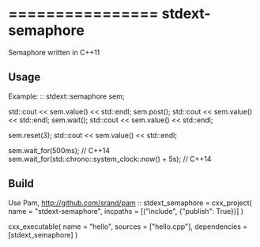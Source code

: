 ================
stdext-semaphore
================
Semaphore written in C++11

Usage
-----

Example:
::
   stdext::semaphore sem;
   
   std::cout << sem.value() << std::endl;
   sem.post();
   std::cout << sem.value() << std::endl;
   sem.wait();
   std::cout << sem.value() << std::endl;
   
   sem.reset(3);
   std::cout << sem.value() << std::endl;
   
   sem.wait_for(500ms); // C++14
   sem.wait_for(std::chrono::system_clock::now() + 5s); // C++14

   
Build
-----

Use Pam, http://github.com/srand/pam
::
   stdext_semaphore = cxx_project(
      name = "stdext-semaphore",
      incpaths = [("include", {"publish": True})]
   )
   
   cxx_executable(
      name = "hello",
      sources = ["hello.cpp"],
      dependencies = [stdext_semaphore]
   )
